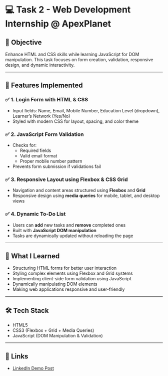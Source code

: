 # 💻 Task 2 - Web Development Internship @ ApexPlanet

## 📌 Objective
Enhance HTML and CSS skills while learning JavaScript for DOM manipulation. This task focuses on form creation, validation, responsive design, and dynamic interactivity.

---

## 🚀 Features Implemented

### ✅ 1. Login Form with HTML & CSS
- Input fields: Name, Email, Mobile Number, Education Level (dropdown), Learner’s Network (Yes/No)
- Styled with modern CSS for layout, spacing, and color theme

### ✅ 2. JavaScript Form Validation
- Checks for:
  - Required fields
  - Valid email format
  - Proper mobile number pattern
- Prevents form submission if validations fail

### ✅ 3. Responsive Layout using Flexbox & CSS Grid
- Navigation and content areas structured using **Flexbox** and **Grid**
- Responsive design using **media queries** for mobile, tablet, and desktop views

### ✅ 4. Dynamic To-Do List
- Users can **add** new tasks and **remove** completed ones
- Built with **JavaScript DOM manipulation**
- Tasks are dynamically updated without reloading the page

---

## 📘 What I Learned
- Structuring HTML forms for better user interaction  
- Styling complex elements using Flexbox and Grid systems  
- Implementing client-side form validation using JavaScript  
- Dynamically manipulating DOM elements  
- Making web applications responsive and user-friendly

---
## 🛠️ Tech Stack
- HTML5
- CSS3 (Flexbox + Grid + Media Queries)
- JavaScript (DOM Manipulation & Validation)

---

## 🔗 Links
- [LinkedIn Demo Post](https://github.com/kavyasrichaganti11/Task-Video-Demos/blob/main/ApexPlanet%20TASK%202.mp4)
